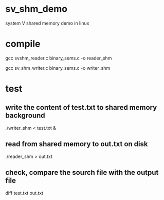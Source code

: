 # sv_shm_demo
system V shared memory demo in linux

# compile  
gcc svshm_reader.c binary_sems.c -o reader_shm  

gcc sv_shm_writer.c binary_sems.c -o writer_shm  


# test

## write the content of test.txt to shared memory background
./writer_shm < test.txt &

## read from shared memory to out.txt on disk
./reader_shm  > out.txt

## check, compare the sourch file with the output file
diff test.txt out.txt
